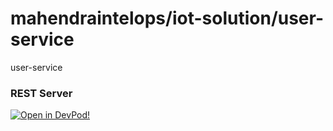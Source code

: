 # mahendraintelops/iot-solution/user-service
user-service


### REST Server



    










[![Open in DevPod!](https://devpod.sh/assets/open-in-devpod.svg)](https://devpod.sh/open#https://github.com/mahendraintelops/iot-solution/user-service)